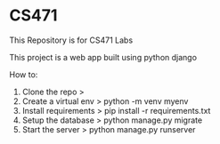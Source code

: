 # CS471
This Repository is for CS471 Labs

This project is a web app built using python django


How to: 
1. Clone the repo > 
2. Create a virtual env > python -m venv myenv
3. Install requirements > pip install -r requirements.txt
4. Setup the database > python manage.py migrate
5. Start the server > python manage.py runserver


